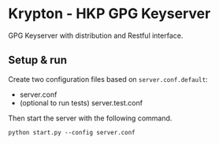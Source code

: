 Krypton - HKP GPG Keyserver
===========================

GPG Keyserver with distribution and Restful interface.

Setup & run
-----------

Create two configuration files based on ``server.conf.default``:

 * server.conf
 * (optional to run tests) server.test.conf

Then start the server with the following command.

    python start.py --config server.conf
